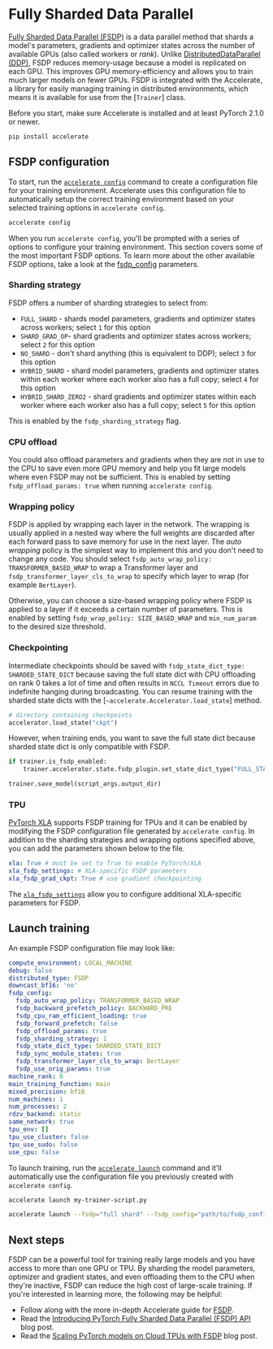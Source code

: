 <!--Copyright 2023 The HuggingFace Team. All rights reserved.

Licensed under the Apache License, Version 2.0 (the "License"); you may not use this file except in compliance with
the License. You may obtain a copy of the License at

http://www.apache.org/licenses/LICENSE-2.0

Unless required by applicable law or agreed to in writing, software distributed under the License is distributed on
an "AS IS" BASIS, WITHOUT WARRANTIES OR CONDITIONS OF ANY KIND, either express or implied. See the License for the
specific language governing permissions and limitations under the License.

⚠️ Note that this file is in Markdown but contain specific syntax for our doc-builder (similar to MDX) that may not be
rendered properly in your Markdown viewer.

-->

# Fully Sharded Data Parallel

[Fully Sharded Data Parallel (FSDP)](https://pytorch.org/blog/introducing-pytorch-fully-sharded-data-parallel-api/) is a data parallel method that shards a model's parameters, gradients and optimizer states across the number of available GPUs (also called workers or *rank*). Unlike [DistributedDataParallel (DDP)](https://pytorch.org/docs/stable/generated/torch.nn.parallel.DistributedDataParallel.html), FSDP reduces memory-usage because a model is replicated on each GPU. This improves GPU memory-efficiency and allows you to train much larger models on fewer GPUs. FSDP is integrated with the Accelerate, a library for easily managing training in distributed environments, which means it is available for use from the [`Trainer`] class.

Before you start, make sure Accelerate is installed and at least PyTorch 2.1.0 or newer.

```bash
pip install accelerate
```

## FSDP configuration

To start, run the [`accelerate config`](https://huggingface.co/docs/accelerate/package_reference/cli#accelerate-config) command to create a configuration file for your training environment. Accelerate uses this configuration file to automatically setup the correct training environment based on your selected training options in `accelerate config`.

```bash
accelerate config
```

When you run `accelerate config`, you'll be prompted with a series of options to configure your training environment. This section covers some of the most important FSDP options. To learn more about the other available FSDP options, take a look at the [fsdp_config](https://huggingface.co/docs/transformers/main_classes/trainer#transformers.TrainingArguments.fsdp_config) parameters.

### Sharding strategy

FSDP offers a number of sharding strategies to select from:

* `FULL_SHARD` - shards model parameters, gradients and optimizer states across workers; select `1` for this option
* `SHARD_GRAD_OP`- shard gradients and optimizer states across workers; select `2` for this option
* `NO_SHARD` - don't shard anything (this is equivalent to DDP); select `3` for this option
* `HYBRID_SHARD` - shard model parameters, gradients and optimizer states within each worker where each worker also has a full copy; select `4` for this option
* `HYBRID_SHARD_ZERO2` - shard gradients and optimizer states within each worker where each worker also has a full copy; select `5` for this option

This is enabled by the `fsdp_sharding_strategy` flag.

### CPU offload

You could also offload parameters and gradients when they are not in use to the CPU to save even more GPU memory and help you fit large models where even FSDP may not be sufficient. This is enabled by setting `fsdp_offload_params: true` when running `accelerate config`.

### Wrapping policy

FSDP is applied by wrapping each layer in the network. The wrapping is usually applied in a nested way where the full weights are discarded after each forward pass to save memory for use in the next layer. The *auto wrapping* policy is the simplest way to implement this and you don't need to change any code. You should select `fsdp_auto_wrap_policy: TRANSFORMER_BASED_WRAP` to wrap a Transformer layer and `fsdp_transformer_layer_cls_to_wrap` to specify which layer to wrap (for example `BertLayer`).

Otherwise, you can choose a size-based wrapping policy where FSDP is applied to a layer if it exceeds a certain number of parameters. This is enabled by setting `fsdp_wrap_policy: SIZE_BASED_WRAP` and `min_num_param` to the desired size threshold.

### Checkpointing

Intermediate checkpoints should be saved with `fsdp_state_dict_type: SHARDED_STATE_DICT` because saving the full state dict with CPU offloading on rank 0 takes a lot of time and often results in `NCCL Timeout` errors due to indefinite hanging during broadcasting. You can resume training with the sharded state dicts with the [`~accelerate.Accelerator.load_state`] method.

```py
# directory containing checkpoints
accelerator.load_state("ckpt")
```

However, when training ends, you want to save the full state dict because sharded state dict is only compatible with FSDP.

```py
if trainer.is_fsdp_enabled:
    trainer.accelerator.state.fsdp_plugin.set_state_dict_type("FULL_STATE_DICT")

trainer.save_model(script_args.output_dir)
```

### TPU

[PyTorch XLA](https://pytorch.org/xla/release/2.1/index.html) supports FSDP training for TPUs and it can be enabled by modifying the FSDP configuration file generated by `accelerate config`. In addition to the sharding strategies and wrapping options specified above, you can add the parameters shown below to the file.

```yaml
xla: True # must be set to True to enable PyTorch/XLA
xla_fsdp_settings: # XLA-specific FSDP parameters
xla_fsdp_grad_ckpt: True # use gradient checkpointing
```

The [`xla_fsdp_settings`](https://github.com/pytorch/xla/blob/2e6e183e0724818f137c8135b34ef273dea33318/torch_xla/distributed/fsdp/xla_fully_sharded_data_parallel.py#L128) allow you to configure additional XLA-specific parameters for FSDP.

## Launch training

An example FSDP configuration file may look like:

```yaml
compute_environment: LOCAL_MACHINE
debug: false
distributed_type: FSDP
downcast_bf16: 'no'
fsdp_config:
  fsdp_auto_wrap_policy: TRANSFORMER_BASED_WRAP
  fsdp_backward_prefetch_policy: BACKWARD_PRE
  fsdp_cpu_ram_efficient_loading: true
  fsdp_forward_prefetch: false
  fsdp_offload_params: true
  fsdp_sharding_strategy: 1
  fsdp_state_dict_type: SHARDED_STATE_DICT
  fsdp_sync_module_states: true
  fsdp_transformer_layer_cls_to_wrap: BertLayer
  fsdp_use_orig_params: true
machine_rank: 0
main_training_function: main
mixed_precision: bf16
num_machines: 1
num_processes: 2
rdzv_backend: static
same_network: true
tpu_env: []
tpu_use_cluster: false
tpu_use_sudo: false
use_cpu: false
```

To launch training, run the [`accelerate launch`](https://huggingface.co/docs/accelerate/package_reference/cli#accelerate-launch) command and it'll automatically use the configuration file you previously created with `accelerate config`.

```bash
accelerate launch my-trainer-script.py
```

```bash
accelerate launch --fsdp="full shard" --fsdp_config="path/to/fsdp_config/ my-trainer-script.py
```

## Next steps

FSDP can be a powerful tool for training really large models and you have access to more than one GPU or TPU. By sharding the model parameters, optimizer and gradient states, and even offloading them to the CPU when they're inactive, FSDP can reduce the high cost of large-scale training. If you're interested in learning more, the following may be helpful:

* Follow along with the more in-depth Accelerate guide for [FSDP](https://huggingface.co/docs/accelerate/usage_guides/fsdp).
* Read the [Introducing PyTorch Fully Sharded Data Parallel (FSDP) API](https://pytorch.org/blog/introducing-pytorch-fully-sharded-data-parallel-api/) blog post.
* Read the [Scaling PyTorch models on Cloud TPUs with FSDP](https://pytorch.org/blog/scaling-pytorch-models-on-cloud-tpus-with-fsdp/) blog post.
